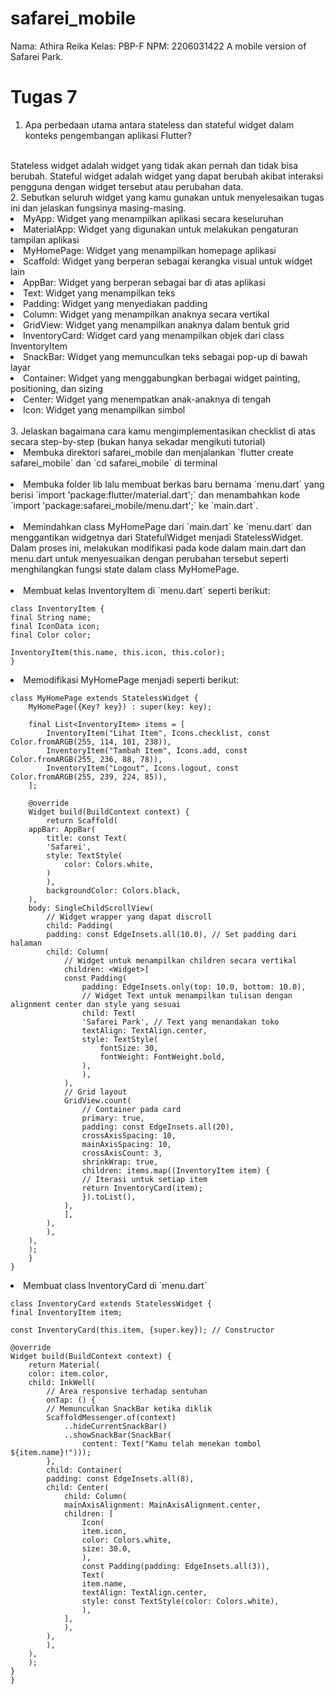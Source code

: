 # safarei_mobile
Nama: Athira Reika
Kelas: PBP-F
NPM: 2206031422
A mobile version of Safarei Park.

# Tugas 7
1. Apa perbedaan utama antara stateless dan stateful widget dalam konteks pengembangan aplikasi Flutter?
<br>
Stateless widget adalah widget yang tidak akan pernah dan tidak bisa berubah. Stateful widget adalah widget yang dapat berubah akibat interaksi pengguna dengan widget tersebut atau perubahan data.
<br>
2. Sebutkan seluruh widget yang kamu gunakan untuk menyelesaikan tugas ini dan jelaskan fungsinya masing-masing.
<br>
<li> MyApp: Widget yang menampilkan aplikasi secara keseluruhan </li>
<li> MaterialApp: Widget yang digunakan untuk melakukan pengaturan tampilan aplikasi</li>
<li> MyHomePage: Widget yang menampilkan homepage aplikasi</li>
<li> Scaffold: Widget yang berperan sebagai kerangka visual untuk widget lain</li>
<li> AppBar: Widget yang berperan sebagai bar di atas aplikasi </li>
<li> Text: Widget yang menampilkan teks</li>
<li> Padding: Widget yang menyediakan padding</li>
<li> Column: Widget yang menampilkan anaknya secara vertikal</li>
<li> GridView: Widget yang menampilkan anaknya dalam bentuk grid</li>
<li> InventoryCard: Widget card yang menampilkan objek dari class InventoryItem</li>
<li> SnackBar: Widget yang memunculkan teks sebagai pop-up di bawah layar</li>
<li> Container: Widget yang menggabungkan berbagai widget painting, positioning, dan sizing</li>
<li> Center: Widget yang menempatkan anak-anaknya di tengah</li>
<li> Icon: Widget yang menampilkan simbol</li>
<br>
3. Jelaskan bagaimana cara kamu mengimplementasikan checklist di atas secara step-by-step (bukan hanya sekadar mengikuti tutorial)
<br>
<li>Membuka direktori safarei_mobile dan menjalankan `flutter create safarei_mobile` dan `cd safarei_mobile` di terminal</li><br>
<li>Membuka folder lib lalu membuat berkas baru bernama `menu.dart` yang berisi `import 'package:flutter/material.dart';` dan menambahkan kode `import 'package:safarei_mobile/menu.dart';` ke `main.dart`.</li><br>
<li>Memindahkan class MyHomePage dari `main.dart` ke `menu.dart` dan menggantikan widgetnya dari StatefulWidget menjadi StatelessWidget. Dalam proses ini, melakukan modifikasi pada kode dalam main.dart dan menu.dart untuk menyesuaikan dengan perubahan tersebut seperti menghilangkan fungsi state dalam class MyHomePage.</li><br>
<li>Membuat kelas InventoryItem di `menu.dart` seperti berikut:</li>

    class InventoryItem {
    final String name;
    final IconData icon;
    final Color color;

    InventoryItem(this.name, this.icon, this.color);
    }

<li>Memodifikasi MyHomePage menjadi seperti berikut:</li>

    class MyHomePage extends StatelessWidget {
        MyHomePage({Key? key}) : super(key: key);

        final List<InventoryItem> items = [
            InventoryItem("Lihat Item", Icons.checklist, const Color.fromARGB(255, 114, 101, 238)),
            InventoryItem("Tambah Item", Icons.add, const Color.fromARGB(255, 236, 88, 78)),
            InventoryItem("Logout", Icons.logout, const Color.fromARGB(255, 239, 224, 85)),
        ];

        @override
        Widget build(BuildContext context) {
            return Scaffold(
        appBar: AppBar(
            title: const Text(
            'Safarei',
            style: TextStyle(
                color: Colors.white,
            )
            ),
            backgroundColor: Colors.black,
        ),
        body: SingleChildScrollView(
            // Widget wrapper yang dapat discroll
            child: Padding(
            padding: const EdgeInsets.all(10.0), // Set padding dari halaman
            child: Column(
                // Widget untuk menampilkan children secara vertikal
                children: <Widget>[
                const Padding(
                    padding: EdgeInsets.only(top: 10.0, bottom: 10.0),
                    // Widget Text untuk menampilkan tulisan dengan alignment center dan style yang sesuai
                    child: Text(
                    'Safarei Park', // Text yang menandakan toko
                    textAlign: TextAlign.center,
                    style: TextStyle(
                        fontSize: 30,
                        fontWeight: FontWeight.bold,
                    ),
                    ),
                ),
                // Grid layout
                GridView.count(
                    // Container pada card
                    primary: true,
                    padding: const EdgeInsets.all(20),
                    crossAxisSpacing: 10,
                    mainAxisSpacing: 10,
                    crossAxisCount: 3,
                    shrinkWrap: true,
                    children: items.map((InventoryItem item) {
                    // Iterasi untuk setiap item
                    return InventoryCard(item);
                    }).toList(),
                ),
                ],
            ),
            ),
        ),
        );
        }
    }

<li>Membuat class InventoryCard di `menu.dart`</li>

    class InventoryCard extends StatelessWidget {
    final InventoryItem item;

    const InventoryCard(this.item, {super.key}); // Constructor

    @override
    Widget build(BuildContext context) {
        return Material(
        color: item.color,
        child: InkWell(
            // Area responsive terhadap sentuhan
            onTap: () {
            // Memunculkan SnackBar ketika diklik
            ScaffoldMessenger.of(context)
                ..hideCurrentSnackBar()
                ..showSnackBar(SnackBar(
                    content: Text("Kamu telah menekan tombol ${item.name}!")));
            },
            child: Container(
            padding: const EdgeInsets.all(8),
            child: Center(
                child: Column(
                mainAxisAlignment: MainAxisAlignment.center,
                children: [
                    Icon(
                    item.icon,
                    color: Colors.white,
                    size: 30.0,
                    ),
                    const Padding(padding: EdgeInsets.all(3)),
                    Text(
                    item.name,
                    textAlign: TextAlign.center,
                    style: const TextStyle(color: Colors.white),
                    ),
                ],
                ),
            ),
            ),
        ),
        );
    }
    }
